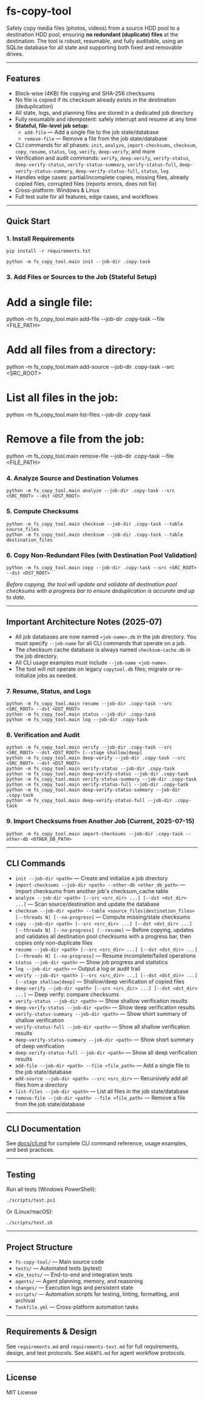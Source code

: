 # fs-copy-tool

Safely copy media files (photos, videos) from a source HDD pool to a destination HDD pool, ensuring **no redundant (duplicate) files** at the destination. The tool is robust, resumable, and fully auditable, using an SQLite database for all state and supporting both fixed and removable drives.

---

## Features
- Block-wise (4KB) file copying and SHA-256 checksums
- No file is copied if its checksum already exists in the destination (deduplication)
- All state, logs, and planning files are stored in a dedicated job directory
- Fully resumable and idempotent: safely interrupt and resume at any time
- **Stateful, file-level job setup:**
  - `add-file` — Add a single file to the job state/database
  - `remove-file` — Remove a file from the job state/database
- CLI commands for all phases: `init`, `analyze`, `import-checksums`, `checksum`, `copy`, `resume`, `status`, `log`, `verify`, `deep-verify`, and more
- Verification and audit commands: `verify`, `deep-verify`, `verify-status`, `deep-verify-status`, `verify-status-summary`, `verify-status-full`, `deep-verify-status-summary`, `deep-verify-status-full`, `status`, `log`
- Handles edge cases: partial/incomplete copies, missing files, already copied files, corrupted files (reports errors, does not fix)
- Cross-platform: Windows & Linux
- Full test suite for all features, edge cases, and workflows

---

## Quick Start

### 1. Install Requirements
```
pip install -r requirements.txt
```

```
python -m fs_copy_tool.main init --job-dir .copy-task
```

### 3. Add Files or Sources to the Job (Stateful Setup)
# Add a single file:
python -m fs_copy_tool.main add-file --job-dir .copy-task --file <FILE_PATH>
# Add all files from a directory:
python -m fs_copy_tool.main add-source --job-dir .copy-task --src <SRC_ROOT>
# List all files in the job:
python -m fs_copy_tool.main list-files --job-dir .copy-task
# Remove a file from the job:
python -m fs_copy_tool.main remove-file --job-dir .copy-task --file <FILE_PATH>

### 4. Analyze Source and Destination Volumes
```
python -m fs_copy_tool.main analyze --job-dir .copy-task --src <SRC_ROOT> --dst <DST_ROOT>
```

### 5. Compute Checksums
```
python -m fs_copy_tool.main checksum --job-dir .copy-task --table source_files
python -m fs_copy_tool.main checksum --job-dir .copy-task --table destination_files
```

### 6. Copy Non-Redundant Files (with Destination Pool Validation)
```
python -m fs_copy_tool.main copy --job-dir .copy-task --src <SRC_ROOT> --dst <DST_ROOT>
```
*Before copying, the tool will update and validate all destination pool checksums with a progress bar to ensure deduplication is accurate and up to date.*

---

## Important Architecture Notes (2025-07)

- All job databases are now named `<job-name>.db` in the job directory. You must specify `--job-name` for all CLI commands that operate on a job.
- The checksum cache database is always named `checksum-cache.db` in the job directory.
- All CLI usage examples must include `--job-name <job-name>`.
- The tool will not operate on legacy `copytool.db` files; migrate or re-initialize jobs as needed.

### 7. Resume, Status, and Logs
```
python -m fs_copy_tool.main resume --job-dir .copy-task --src <SRC_ROOT> --dst <DST_ROOT>
python -m fs_copy_tool.main status --job-dir .copy-task
python -m fs_copy_tool.main log --job-dir .copy-task
```

### 8. Verification and Audit
```
python -m fs_copy_tool.main verify --job-dir .copy-task --src <SRC_ROOT> --dst <DST_ROOT> [--stage shallow|deep]
python -m fs_copy_tool.main deep-verify --job-dir .copy-task --src <SRC_ROOT> --dst <DST_ROOT>
python -m fs_copy_tool.main verify-status --job-dir .copy-task
python -m fs_copy_tool.main deep-verify-status --job-dir .copy-task
python -m fs_copy_tool.main verify-status-summary --job-dir .copy-task
python -m fs_copy_tool.main verify-status-full --job-dir .copy-task
python -m fs_copy_tool.main deep-verify-status-summary --job-dir .copy-task
python -m fs_copy_tool.main deep-verify-status-full --job-dir .copy-task
```

### 9. Import Checksums from Another Job (Current, 2025-07-15)
```
python -m fs_copy_tool.main import-checksums --job-dir .copy-task --other-db <OTHER_DB_PATH>
```

---

## CLI Commands
- `init --job-dir <path>` — Create and initialize a job directory
- `import-checksums --job-dir <path> --other-db <other_db_path>` — Import checksums from another job's checksum_cache table
- `analyze --job-dir <path> [--src <src_dir> ...] [--dst <dst_dir> ...]` — Scan source/destination and update the database
- `checksum --job-dir <path> --table <source_files|destination_files> [--threads N] [--no-progress]` — Compute missing/stale checksums
- `copy --job-dir <path> [--src <src_dir> ...] [--dst <dst_dir> ...] [--threads N] [--no-progress] [--resume]` — Before copying, updates and validates all destination pool checksums with a progress bar, then copies only non-duplicate files
- `resume --job-dir <path> [--src <src_dir> ...] [--dst <dst_dir> ...] [--threads N] [--no-progress]` — Resume incomplete/failed operations
- `status --job-dir <path>` — Show job progress and statistics
- `log --job-dir <path>` — Output a log or audit trail
- `verify --job-dir <path> [--src <src_dir> ...] [--dst <dst_dir> ...] [--stage shallow|deep]` — Shallow/deep verification of copied files
- `deep-verify --job-dir <path> [--src <src_dir> ...] [--dst <dst_dir> ...]` — Deep verify: compare checksums
- `verify-status --job-dir <path>` — Show shallow verification results
- `deep-verify-status --job-dir <path>` — Show deep verification results
- `verify-status-summary --job-dir <path>` — Show short summary of shallow verification
- `verify-status-full --job-dir <path>` — Show all shallow verification results
- `deep-verify-status-summary --job-dir <path>` — Show short summary of deep verification
- `deep-verify-status-full --job-dir <path>` — Show all deep verification results
- `add-file --job-dir <path> --file <file_path>` — Add a single file to the job state/database
- `add-source --job-dir <path> --src <src_dir>` — Recursively add all files from a directory
- `list-files --job-dir <path>` — List all files in the job state/database
- `remove-file --job-dir <path> --file <file_path>` — Remove a file from the job state/database

---

## CLI Documentation

See [docs/cli.md](docs/cli.md) for complete CLI command reference, usage examples, and best practices.

---

## Testing
Run all tests (Windows PowerShell):
```
./scripts/test.ps1
```
Or (Linux/macOS):
```
./scripts/test.sh
```

---

## Project Structure
- `fs-copy-tool/` — Main source code
- `tests/` — Automated tests (pytest)
- `e2e_tests/` — End-to-end and integration tests
- `agents/` — Agent planning, memory, and reasoning
- `changes/` — Execution logs and persistent state
- `scripts/` — Automation scripts for testing, linting, formatting, and archival
- `Taskfile.yml` — Cross-platform automation tasks

---

## Requirements & Design
See `requirements.md` and `requirements-test.md` for full requirements, design, and test protocols. See `AGENTS.md` for agent workflow protocols.

---

## License
MIT License
